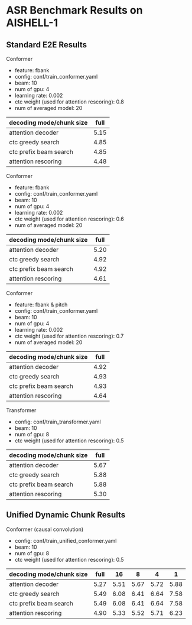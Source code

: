 # ASR Benchmark Results on AISHELL-1

## Standard E2E Results

Conformer
* feature: fbank
* config: conf/train_conformer.yaml
* beam: 10
* num of gpu: 4
* learning rate: 0.002
* ctc weight (used for attention rescoring): 0.8
* num of averaged model: 20

| decoding mode/chunk size | full |
|--------------------------|------|
| attention decoder        | 5.15 |
| ctc greedy search        | 4.85 |
| ctc prefix beam search   | 4.85 |
| attention rescoring      | 4.48 |

Conformer
* feature: fbank
* config: conf/train_conformer.yaml
* beam: 10
* num of gpu: 4
* learning rate: 0.002
* ctc weight (used for attention rescoring): 0.6
* num of averaged model: 20

| decoding mode/chunk size | full |
|--------------------------|------|
| attention decoder        | 5.20 |
| ctc greedy search        | 4.92 |
| ctc prefix beam search   | 4.92 |
| attention rescoring      | 4.61 |

Conformer
* feature: fbank & pitch
* config: conf/train_conformer.yaml
* beam: 10
* num of gpu: 4
* learning rate: 0.002
* ctc weight (used for attention rescoring): 0.7
* num of averaged model: 20

| decoding mode/chunk size | full |
|--------------------------|------|
| attention decoder        | 4.92 |
| ctc greedy search        | 4.93 |
| ctc prefix beam search   | 4.93 |
| attention rescoring      | 4.64 |


Transformer
* config: conf/train_transformer.yaml
* beam: 10
* num of gpu: 8
* ctc weight (used for attention rescoring): 0.5

| decoding mode/chunk size | full |
|--------------------------|------|
| attention decoder        | 5.67 |
| ctc greedy search        | 5.88 |
| ctc prefix beam search   | 5.88 |
| attention rescoring      | 5.30 |



## Unified Dynamic Chunk Results

Conformer (causal convolution)
* config: conf/train_unified_conformer.yaml
* beam: 10
* num of gpu: 8
* ctc weight (used for attention rescoring): 0.5

| decoding mode/chunk size | full | 16   | 8    | 4    | 1    |
|--------------------------|------|------|------|------|------|
| attention decoder        | 5.27 | 5.51 | 5.67 | 5.72 | 5.88 |
| ctc greedy search        | 5.49 | 6.08 | 6.41 | 6.64 | 7.58 |
| ctc prefix beam search   | 5.49 | 6.08 | 6.41 | 6.64 | 7.58 |
| attention rescoring      | 4.90 | 5.33 | 5.52 | 5.71 | 6.23 |

